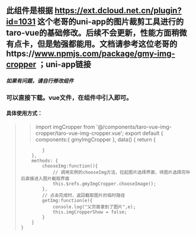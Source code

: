 ## 此组件是根据 https://ext.dcloud.net.cn/plugin?id=1031 这个老哥的uni-app的图片裁剪工具进行的taro-vue的基础修改。后续不会更新，性能方面稍微有点卡，但是勉强都能用。文档请参考这位老哥的https://www.npmjs.com/package/gmy-img-cropper  ；uni-app链接
##### 如果有问题，请自行修改组件

### 可以直接下载。vue文件，在组件中引入即可。
#### 具体使用方式：

> <template>
    <view>
        <view >
            <button type="warn" @click="chooseImg" >选择图片</button>
        </view>
        <img-cropper
            ref="imgCropper"
            quality="0.5"
            cropperType="free"
            fileType="jpg"
            imgSrc=""
            @getImg="getImg"
        ></img-cropper>
    </view>
</template>

>  import imgCropper from '@/components/taro-vue-img-cropper/taro-vue-img-cropper.vue';
    export default {
        components:{
            gmyImgCropper
        },
        data() {
            return {

            }
        },
        methods: {
            chooseImg:function(){
                // 调用实例的chooseImg方法，拉起图片选择界面，待图片选择完毕后直接进入图片截取界面
                this.$refs.gmyImgCropper.chooseImage();
            },
            // 点击完成时，返回截取图片的临时路径
            getImg:function(e){
                console.log("父页面拿到了图片",e);
                this.imgCropperShow = false;
            }
        }
    }